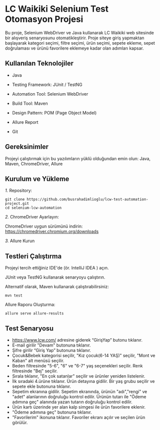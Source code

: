 # LC Waikiki Selenium Test Otomasyon Projesi

Bu proje, Selenium WebDriver ve Java kullanarak LC Waikiki web sitesinde bir alışveriş senaryosunu otomatikleştirir.
Proje siteye giriş yapmaktan başlayarak kategori seçimi, filtre seçimi, ürün seçimi, sepete ekleme, sepet doğrulaması ve ürünü favorilere eklemeye kadar olan adımları kapsar.

## Kullanılan Teknolojiler

* Java

* Testing Framework: JUnit / TestNG

* Automation Tool: Selenium WebDriver

* Build Tool: Maven

* Design Pattern: POM (Page Object Model)

* Allure Report

* Git

## Gereksinimler

Projeyi çalıştırmak için bu yazılımların yüklü olduğundan emin olun: Java, Maven, ChromeDriver, Allure


## Kurulum ve Yükleme

*1.* Repository:

```
git clone https://github.com/busrahadimlioglu/lcw-test-automation-project.git
cd selenium-lcw-automation
```

*2.* ChromeDriver Ayarlayın:

ChromeDriver uygun sürümünü indirin: https://chromedriver.chromium.org/downloads


*3.* Allure Kurun

## Testleri Çalıştırma

Projeyi tercih ettiğiniz IDE'de (ör. IntelliJ IDEA ) açın.

JUnit veya TestNG kullanarak senaryoyu çalıştırın.

Alternatif olarak, Maven kullanarak çalıştırabilirsiniz:
```
mvn test
```
Allure Raporu Oluşturma:
```
allure serve allure-results
```

## Test Senaryosu
 * https://www.lcw.com/ adresine giderek “GirişYapˮ butonu tıklanır.
 * E-mail girilir "Devam" butonuna tıklanır.
 * Şifre girilir “Giriş Yapˮ butonuna tıklanır.
 * Çocuk&Bebek kategorisi seçilir, "Kız çocuk(6-14 YAŞ)" seçilir, "Mont ve Kaban" alt menüsü seçilir.
 * Beden filtresinde "5-6", "6" ve "6-7" yaş seçenekleri seçilir.
   Renk filtresinde "Bej" seçilir.
 * Sırala tıklanır, "En çok satanlar" seçilir ve ürünler yeniden listelenir.
 * İlk sıradaki 4.ürüne tıklanır. Ürün detayına gidilir. Bir yaş grubu seçilir ve sepete ekle butonuna tıklanır.
 * Sepetim ekranına gidilir. Sepetim ekranında, ürünün "adı","rengi" ve "adet" alanlarının doğruluğu kontrol edilir.
   Ürünün tutarı ile "Ödeme adımına geç" alanında yazan tutarın doğruluğu kontrol edilir.
 * Ürün kartı üzerinde yer alan kalp simgesi ile ürün favorilere eklenir.
 * "Ödeme adımına geç" butonuna tıklanır.
 * "Favorilerim" ikonuna tıklanır. Favoriler ekranı açılır ve seçilen ürün görülür.
